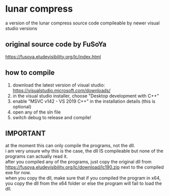 # lunar compress
a version of the lunar compress source code compileable by newer visual studio versions
## original source code by FuSoYa
https://fusoya.eludevisibility.org/lc/index.html
## how to compile
1. download the latest version of visual studio: https://visualstudio.microsoft.com/downloads/
2. in the visual studio installer, choose "Desktop development with C++"
3. enable "MSVC v142 - VS 2019 C++" in the installation details (this is optional)
4. open any of the sln file
5. switch debug to release and compile!
## IMPORTANT
at the moment this can only compile the programs, not the dll.  
i am very unsure why this is the case, the dll IS compileable but none of the programs can actually read it.  
after you compiled any of the programs, just copy the original dll from https://fusoya.eludevisibility.org/lc/download/lc190.zip next to the compiled exe for now.  
when you copy the dll, make sure that if you compiled the program in x64, you copy the dll from the x64 folder or else the program will fail to load the dll.
